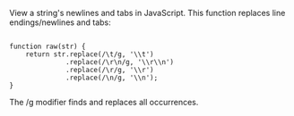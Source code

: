 <p>View a string's newlines and tabs in JavaScript. This function replaces line endings/newlines and tabs:</p>

<code name="javascript">
function raw(str) {
    return str.replace(/\t/g, '\\t')
              .replace(/\r\n/g, '\\r\\n')
              .replace(/\r/g, '\\r')
              .replace(/\n/g, '\\n');
}
</code>

<p>The /g modifier finds and replaces all occurrences.</p>